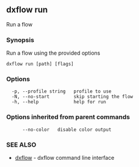 ## dxflow run

Run a flow

### Synopsis

Run a flow using the provided options

```
dxflow run [path] [flags]
```

### Options

```
  -p, --profile string   profile to use
  -N, --no-start         skip starting the flow
  -h, --help             help for run
```

### Options inherited from parent commands

```
      --no-color   disable color output
```

### SEE ALSO

* [dxflow](dxflow.md)	 - dxflow command line interface

